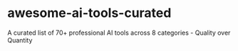# awesome-ai-tools-curated
A curated list of 70+ professional AI tools across 8 categories - Quality over Quantity
